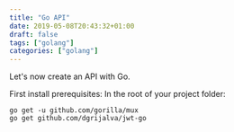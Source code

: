```yaml
---
title: "Go API"
date: 2019-05-08T20:43:32+01:00
draft: false
tags: ["golang"]
categories: ["golang"]
---
```


Let's now create an API with Go.

First install prerequisites:
In the root of your project folder:


```
go get -u github.com/gorilla/mux
go get github.com/dgrijalva/jwt-go

```


